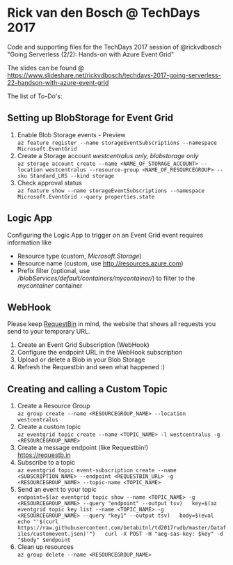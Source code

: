 # Rick van den Bosch @ TechDays 2017
Code and supporting files for the TechDays 2017 session of @rickvdbosch
"Going Serverless (2/2): Hands-on with Azure Event Grid"

The slides can be found @ https://www.slideshare.net/rickvdbosch/techdays-2017-going-serverless-22-handson-with-azure-event-grid

The list of To-Do's:

## Setting up BlobStorage for Event Grid
1. Enable Blob Storage events - Preview  
`az feature register --name storageEventSubscriptions --namespace Microsoft.EventGrid`
2. Create a Storage account _westcentralus only, blobstorage only_  
`az storage account create --name <NAME_OF_STORAGE_ACCOUNT> --location westcentralus --resource-group <NAME_OF_RESOURCEGROUP> --sku Standard_LRS --kind storage`
3. Check approval status  
`az feature show --name storageEventSubscriptions --namespace Microsoft.EventGrid --query properties.state`

## Logic App
Configuring the Logic App to trigger on an Event Grid event requires information like  
- Resource type (custom, _Microsoft.Storage_)  
- Resource name (custom, use http://resources.azure.com)  
- Prefix filter (optional, use _/blobServices/default/containers/mycontainer/_) to filter to the _mycontainer_ container  

## WebHook
Please keep [RequestBin](https://requestb.in/) in mind, the website that shows all requests you send to your temporary URL.
1. Create an Event Grid Subscription (WebHook)
2. Configure the endpoint URL in the WebHook subscription
3. Upload or delete a Blob in your Blob Storage
4. Refresh the Requestbin and seen what happened :)

## Creating and calling a Custom Topic
1. Create a Resource Group  
`az group create --name <RESOURCEGROUP_NAME> --location westcentralus`
2. Create a custom topic  
`az eventgrid topic create --name <TOPIC_NAME> -l westcentralus -g <RESOURCEGROUP_NAME>`
3. Create a message endpoint (like Requestbin!)  
https://requestb.in
4. Subscribe to a topic  
`az eventgrid topic event-subscription create --name <SUBSCRIPTION_NAME> --endpoint <REQUESTBIN_URL> -g <RESOURCEGROUP_NAME> --topic-name <TOPIC_NAME>`
5. Send an event to your topic   
`endpoint=$(az eventgrid topic show --name <TOPIC_NAME> -g <RESOURCEGROUP_NAME> --query "endpoint" --output tsv)  
key=$(az eventgrid topic key list --name <TOPIC_NAME> -g <RESOURCEGROUP_NAME> --query "key1" --output tsv)  
body=$(eval echo "'$(curl https://raw.githubusercontent.com/betabitnl/td2017rvdb/master/Datafiles/customevent.json)'")  
curl -X POST -H "aeg-sas-key: $key" -d "$body" $endpoint`  
6. Clean up resources  
`az group delete --name <RESOURCEGROUP_NAME>`
